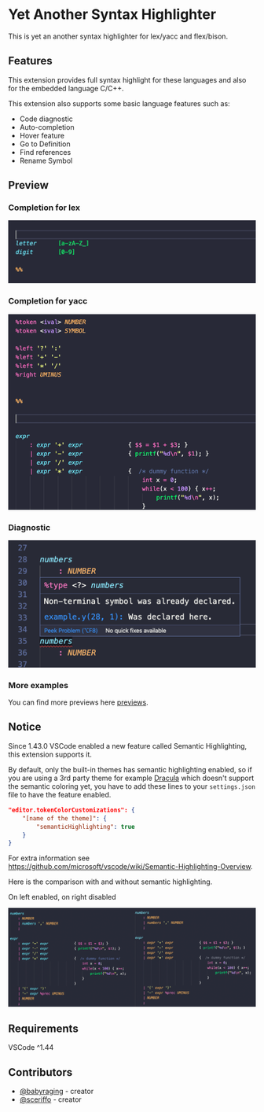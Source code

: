 # Yet Another Syntax Highlighter

This is yet an another syntax highlighter for lex/yacc and flex/bison.

## Features

This extension provides full syntax highlight for these languages and also for the embedded language C/C++.

This extension also supports some basic language features such as:
- Code diagnostic 
- Auto-completion
- Hover feature
- Go to Definition
- Find references
- Rename Symbol

## Preview

### Completion for lex
![](images/lex_define.gif)
  
### Completion for yacc
![](images/yacc_symbol.gif)

### Diagnostic

![](images/redefinition.png)

### More examples

You can find more previews here [previews](images/README.md).

## Notice

Since 1.43.0 VSCode enabled a new feature called Semantic Highlighting, this extension supports it. 

By default, only the built-in themes has semantic highlighting enabled, so if you are using a 3rd party theme for example [Dracula](https://github.com/dracula/visual-studio-code/) which doesn't support the semantic coloring yet, you have to add these lines to your `settings.json` file to have the feature enabled. 
```json
"editor.tokenColorCustomizations": {
	"[name of the theme]": {
		"semanticHighlighting": true
	}
}
```
For extra information see https://github.com/microsoft/vscode/wiki/Semantic-Highlighting-Overview.

Here is the comparison with and without semantic highlighting. 

On left enabled, on right disabled

![](images/semantic_comparison.png)

## Requirements

VSCode ^1.44

## Contributors

- [@babyraging](https://github.com/babyraging) - creator
- [@sceriffo](https://github.com/Sceriffo) - creator 